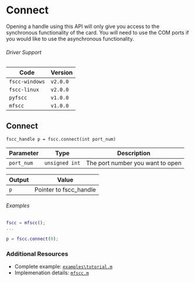 # Connect

Opening a handle using this API will only give you access to the
synchronous functionality of the card. You will need to use the COM ports
if you would like to use the asynchronous functionality.

###### Driver Support
| Code           | Version
| -------------- | --------
| `fscc-windows` | `v2.0.0`
| `fscc-linux`   | `v2.0.0`
| `pyfscc`       | `v1.0.0`
| `mfscc`        | `v1.0.0`


## Connect
```fscc_handle p = fscc.connect(int port_num)```

| Parameter      | Type           | Description
| -------------- | -------------- | ---------------------------------
| `port_num`     | `unsigned int` | The port number you want to open

| Output         | Value
|--------------- | --------------------------
| `p`            | Pointer to fscc_handle

###### Examples
```MATLAB
fscc = mfscc();
...

p = fscc.connect(0);
```


### Additional Resources
- Complete example: [`examples\tutorial.m`](https://github.com/commtech/mfscc/blob/master/examples/tutorial.m)
- Implemenation details: [`mfscc.m`](https://github.com/commtech/mfscc/blob/master/mfscc.m)
